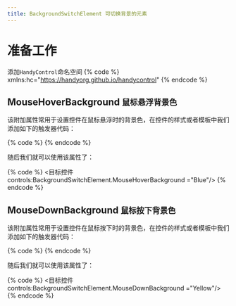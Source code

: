 ```yaml
---
title: BackgroundSwitchElement 可切换背景的元素
---
```


# 准备工作
添加`HandyControl`命名空间
{% code %}
xmlns:hc="https://handyorg.github.io/handycontrol"
{% endcode %}

## MouseHoverBackground `鼠标悬浮背景色`

该附加属性常用于设置控件在鼠标悬浮时的背景色，在控件的样式或者模板中我们添加如下的触发器代码：

{% code %}
<Trigger Property="IsMouseOver" Value="True">
    <Setter Property="Background" TargetName="Chrome" Value="{Binding Path=(controls:BackgroundSwitchElement.MouseHoverBackground),RelativeSource={RelativeSource TemplatedParent}}"/>
</Trigger>
{% endcode %}

随后我们就可以使用该属性了：

{% code %}
<目标控件  controls:BackgroundSwitchElement.MouseHoverBackground ="Blue"/>
{% endcode %}

## MouseDownBackground  `鼠标按下背景色`

该附加属性常用于设置控件在鼠标按下时的背景色，在控件的样式或者模板中我们添加如下的触发器代码：

{% code %}
<Trigger Property="IsPressed" Value="True">
    <Setter Property="Background" TargetName="Chrome" 
    Value="{Binding Path=(controls:BackgroundSwitchElement.MouseHoverBackground),RelativeSource={RelativeSource TemplatedParent}}"/>
</Trigger>
{% endcode %}

随后我们就可以使用该属性了：

{% code %}
<目标控件 controls:BackgroundSwitchElement.MouseDownBackground ="Yellow"/>
{% endcode %}